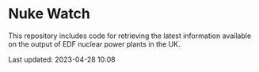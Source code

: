 # Nuke Watch

This repository includes code for retrieving the latest information available on the output of EDF nuclear power plants in the UK.

Last updated: 2023-04-28 10:08